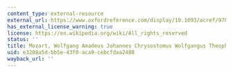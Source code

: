 ```yaml
---
content_type: external-resource
external_url: https://www.oxfordreference.com/display/10.1093/acref/9780199578108.001.0001/acref-9780199578108
has_external_license_warning: true
license: https://en.wikipedia.org/wiki/All_rights_reserved
status: ''
title: Mozart, Wolfgang Amadeus Johannes Chrysostomus Wolfgangus Theophilius
uid: e3208a5d-bb5e-43f0-aca9-cebcfdaa2488
wayback_url: ''
---
```

